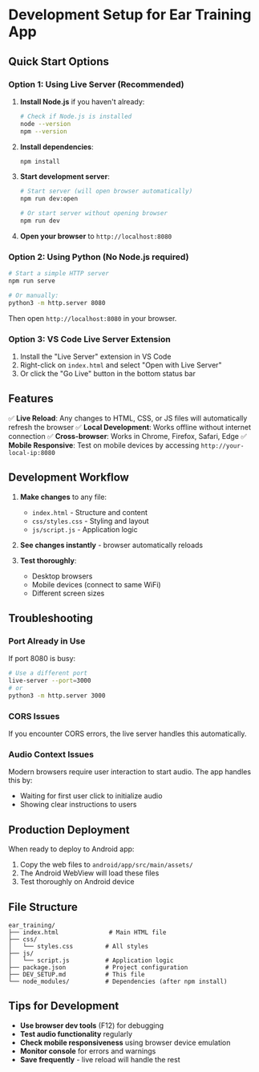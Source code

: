 # Development Setup for Ear Training App

## Quick Start Options

### Option 1: Using Live Server (Recommended)

1. **Install Node.js** if you haven't already:
   ```bash
   # Check if Node.js is installed
   node --version
   npm --version
   ```

2. **Install dependencies**:
   ```bash
   npm install
   ```

3. **Start development server**:
   ```bash
   # Start server (will open browser automatically)
   npm run dev:open
   
   # Or start server without opening browser
   npm run dev
   ```

4. **Open your browser** to `http://localhost:8080`

### Option 2: Using Python (No Node.js required)

```bash
# Start a simple HTTP server
npm run serve

# Or manually:
python3 -m http.server 8080
```

Then open `http://localhost:8080` in your browser.

### Option 3: VS Code Live Server Extension

1. Install the "Live Server" extension in VS Code
2. Right-click on `index.html` and select "Open with Live Server"
3. Or click the "Go Live" button in the bottom status bar

## Features

✅ **Live Reload**: Any changes to HTML, CSS, or JS files will automatically refresh the browser
✅ **Local Development**: Works offline without internet connection
✅ **Cross-browser**: Works in Chrome, Firefox, Safari, Edge
✅ **Mobile Responsive**: Test on mobile devices by accessing `http://your-local-ip:8080`

## Development Workflow

1. **Make changes** to any file:
   - `index.html` - Structure and content
   - `css/styles.css` - Styling and layout
   - `js/script.js` - Application logic

2. **See changes instantly** - browser automatically reloads

3. **Test thoroughly**:
   - Desktop browsers
   - Mobile devices (connect to same WiFi)
   - Different screen sizes

## Troubleshooting

### Port Already in Use
If port 8080 is busy:
```bash
# Use a different port
live-server --port=3000
# or
python3 -m http.server 3000
```

### CORS Issues
If you encounter CORS errors, the live server handles this automatically.

### Audio Context Issues
Modern browsers require user interaction to start audio. The app handles this by:
- Waiting for first user click to initialize audio
- Showing clear instructions to users

## Production Deployment

When ready to deploy to Android app:
1. Copy the web files to `android/app/src/main/assets/`
2. The Android WebView will load these files
3. Test thoroughly on Android device

## File Structure

```
ear_training/
├── index.html              # Main HTML file
├── css/
│   └── styles.css         # All styles
├── js/
│   └── script.js          # Application logic
├── package.json           # Project configuration
├── DEV_SETUP.md           # This file
└── node_modules/          # Dependencies (after npm install)
```

## Tips for Development

- **Use browser dev tools** (F12) for debugging
- **Test audio functionality** regularly
- **Check mobile responsiveness** using browser device emulation
- **Monitor console** for errors and warnings
- **Save frequently** - live reload will handle the rest